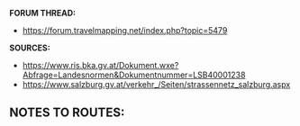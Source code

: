 ﻿**FORUM THREAD:**
- https://forum.travelmapping.net/index.php?topic=5479


**SOURCES:**
- https://www.ris.bka.gv.at/Dokument.wxe?Abfrage=Landesnormen&Dokumentnummer=LSB40001238
- https://www.salzburg.gv.at/verkehr_/Seiten/strassennetz_salzburg.aspx

**NOTES TO ROUTES:**
- 